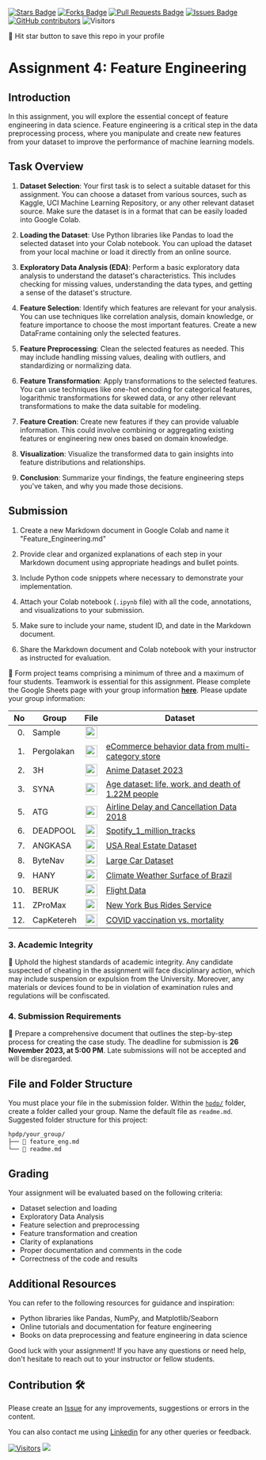 
<a href="https://github.com/drshahizan/Python_EDA/stargazers"><img src="https://img.shields.io/github/stars/drshahizan/Python_EDA" alt="Stars Badge"/></a>
<a href="https://github.com/drshahizan/Python_EDA/network/members"><img src="https://img.shields.io/github/forks/drshahizan/Python_EDA" alt="Forks Badge"/></a>
<a href="https://github.com/drshahizan/Python_EDA/pulls"><img src="https://img.shields.io/github/issues-pr/drshahizan/Python_EDA" alt="Pull Requests Badge"/></a>
<a href="https://github.com/drshahizan/Python_EDA/issues"><img src="https://img.shields.io/github/issues/drshahizan/Python_EDA" alt="Issues Badge"/></a>
<a href="https://github.com/drshahizan/Python_EDA/graphs/contributors"><img alt="GitHub contributors" src="https://img.shields.io/github/contributors/drshahizan/Python_EDA?color=2b9348"></a>
![Visitors](https://api.visitorbadge.io/api/visitors?path=https%3A%2F%2Fgithub.com%2Fdrshahizan%2FPython_EDA&labelColor=%23d9e3f0&countColor=%23697689&style=flat)

🌟 Hit star button to save this repo in your profile

# Assignment 4: Feature Engineering

## Introduction
In this assignment, you will explore the essential concept of feature engineering in data science. Feature engineering is a critical step in the data preprocessing process, where you manipulate and create new features from your dataset to improve the performance of machine learning models.

## Task Overview
1. **Dataset Selection**: Your first task is to select a suitable dataset for this assignment. You can choose a dataset from various sources, such as Kaggle, UCI Machine Learning Repository, or any other relevant dataset source. Make sure the dataset is in a format that can be easily loaded into Google Colab.

2. **Loading the Dataset**: Use Python libraries like Pandas to load the selected dataset into your Colab notebook. You can upload the dataset from your local machine or load it directly from an online source.

3. **Exploratory Data Analysis (EDA)**: Perform a basic exploratory data analysis to understand the dataset's characteristics. This includes checking for missing values, understanding the data types, and getting a sense of the dataset's structure.

4. **Feature Selection**: Identify which features are relevant for your analysis. You can use techniques like correlation analysis, domain knowledge, or feature importance to choose the most important features. Create a new DataFrame containing only the selected features.

5. **Feature Preprocessing**: Clean the selected features as needed. This may include handling missing values, dealing with outliers, and standardizing or normalizing data.

6. **Feature Transformation**: Apply transformations to the selected features. You can use techniques like one-hot encoding for categorical features, logarithmic transformations for skewed data, or any other relevant transformations to make the data suitable for modeling.

7. **Feature Creation**: Create new features if they can provide valuable information. This could involve combining or aggregating existing features or engineering new ones based on domain knowledge.

8. **Visualization**: Visualize the transformed data to gain insights into feature distributions and relationships.

9. **Conclusion**: Summarize your findings, the feature engineering steps you've taken, and why you made those decisions.

## Submission
1. Create a new Markdown document in Google Colab and name it "Feature_Engineering.md"

2. Provide clear and organized explanations of each step in your Markdown document using appropriate headings and bullet points.

3. Include Python code snippets where necessary to demonstrate your implementation.

4. Attach your Colab notebook (`.ipynb` file) with all the code, annotations, and visualizations to your submission.

5. Make sure to include your name, student ID, and date in the Markdown document.

6. Share the Markdown document and Colab notebook with your instructor as instructed for evaluation.

🚀 Form project teams comprising a minimum of three and a maximum of four students. Teamwork is essential for this assignment. Please complete the Google Sheets page with your group information [**here**](https://docs.google.com/spreadsheets/d/1vLDgDAu2ai9rAOIKUfE1xUfTEvK2ikpXJ_1F-Xqtk_c/edit?pli=1#gid=2103764783). Please update your group information:

| No | Group |  File | Dataset | 
| -----: |  ------ | :-----: |  ----- |  
| 0. | Sample  |  <a href="./sample/readme.md" ><img src="../../../images/answer.png" width="24px" height="24px" ></a> | 
| 1. | Pergolakan  | <a href="./PERgolakan/readme.md" ><img src="../../../images/answer.png" width="24px" height="24px" ></a> | [eCommerce behavior data from multi-category store](https://www.kaggle.com/datasets/mkechinov/ecommerce-behavior-data-from-multi-category-store) |
| 2. | 3H  |  <a href="./3H/readme.md" ><img src="../../../images/answer.png" width="24px" height="24px" ></a> | [Anime Dataset 2023](https://www.kaggle.com/datasets/dbdmobile/myanimelist-dataset?select=final_animedataset.csv)|
| 3. | SYNA  |  <a href="https://github.com/drshahizan/Python_EDA/tree/main/assignment/ass4/hpdp/SYNA" ><img src="../../../images/answer.png" width="24px" height="24px" >|  [Age dataset: life, work, and death of 1.22M people](https://www.kaggle.com/datasets/imoore/age-dataset)| </a> | 
| 5. | ATG  |   <a href="./ATG/readme.md" ><img src="../../../images/answer.png" width="24px" height="24px" ></a> |[Airline Delay and Cancellation Data 2018](https://www.kaggle.com/datasets/yuanyuwendymu/airline-delay-and-cancellation-data-2009-2018?select=2018.csv)|
| 6. | DEADPOOL  | <a href="https://github.com/drshahizan/Python_EDA/blob/main/assignment/ass4/hpdp/DEADPOOL/readme.md" ><img src="../../../images/answer.png" width="24px" height="24px" ></a> | [Spotify_1_million_tracks](https://www.kaggle.com/datasets/amitanshjoshi/spotify-1million-tracks/data)|
| 7. | ANGKASA  | <a href="./ANGKASA/readme.md" ><img src="../../../images/answer.png" width="24px" height="24px" ></a> | [USA Real Estate Dataset](https://www.kaggle.com/datasets/ahmedshahriarsakib/usa-real-estate-dataset) |
| 8. | ByteNav  | <a href="./ByteNav/readme.md" ><img src="../../../images/answer.png" width="24px" height="24px" ></a> | [Large Car Dataset](https://www.kaggle.com/datasets/cisautomotiveapi/large-car-dataset) |
| 9. | HANY  | <a href="./HANY/readme.md" ><img src="../../../images/answer.png" width="24px" height="24px" ></a> | [Climate Weather Surface of Brazil](https://www.kaggle.com/datasets/PROPPG-PPG/hourly-weather-surface-brazil-southeast-region) |
| 10. | BERUK  | <a href="./BERUK/readme.md" ><img src="../../../images/answer.png" width="24px" height="24px" ></a> | [Flight Data](https://www.kaggle.com/datasets/polartech/flight-data-with-1-million-or-more-records) |
| 11. | ZProMax  | <a href="./ZProMax/readme.md" ><img src="../../../images/answer.png" width="24px" height="24px" ></a> | [New York Bus Rides Service](https://www.kaggle.com/datasets/asimzahid/new-york-bus-rides-service?select=searches.csv) |
| 12. | CapKetereh  | <a href="./CapKetereh/readme.md" ><img src="../../../images/answer.png" width="24px" height="24px" ></a> | [COVID vaccination vs. mortality](https://www.kaggle.com/datasets/sinakaraji/covid-vaccination-vs-death) |


### 3. Academic Integrity
🚫 Uphold the highest standards of academic integrity. Any candidate suspected of cheating in the assignment will face disciplinary action, which may include suspension or expulsion from the University. Moreover, any materials or devices found to be in violation of examination rules and regulations will be confiscated.

### 4. Submission Requirements
📝 Prepare a comprehensive document that outlines the step-by-step process for creating the case study. 
The deadline for submission is **26 November 2023, at 5:00 PM**. Late submissions will not be accepted and will be disregarded.

## File and Folder Structure 

You must place your file in the submission folder. Within the [`hpdp/`](https://github.com/drshahizan/Python_EDA/edit/main/assignment/ass4/hpdp) folder, create a folder called your group. Name the default file as `readme.md`. Suggested folder structure for this project:

```html
hpdp/your_group/
├── 📄 feature_eng.md
└── 📄 readme.md

```
## Grading
Your assignment will be evaluated based on the following criteria:
- Dataset selection and loading
- Exploratory Data Analysis
- Feature selection and preprocessing
- Feature transformation and creation
- Clarity of explanations
- Proper documentation and comments in the code
- Correctness of the code and results

## Additional Resources
You can refer to the following resources for guidance and inspiration:
- Python libraries like Pandas, NumPy, and Matplotlib/Seaborn
- Online tutorials and documentation for feature engineering
- Books on data preprocessing and feature engineering in data science

Good luck with your assignment! If you have any questions or need help, don't hesitate to reach out to your instructor or fellow students.


## Contribution 🛠️
Please create an [Issue](https://github.com/drshahizan/Python_EDA/issues) for any improvements, suggestions or errors in the content.

You can also contact me using [Linkedin](https://www.linkedin.com/in/drshahizan/) for any other queries or feedback.

[![Visitors](https://api.visitorbadge.io/api/visitors?path=https%3A%2F%2Fgithub.com%2Fdrshahizan&labelColor=%23697689&countColor=%23555555&style=plastic)](https://visitorbadge.io/status?path=https%3A%2F%2Fgithub.com%2Fdrshahizan)
![](https://hit.yhype.me/github/profile?user_id=81284918)

